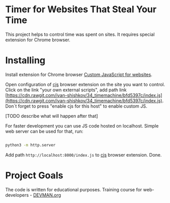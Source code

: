 # Timer for Websites That Steal Your Time

This project helps to control time was spent on sites. It requires special extension for Chrome browser.

# Installing

Install extension for Chrome browser [Custom JavaScript for websites](https://chrome.google.com/webstore/detail/custom-javascript-for-web/poakhlngfciodnhlhhgnaaelnpjljija).

Open configuration of [cjs](https://chrome.google.com/webstore/detail/custom-javascript-for-web/poakhlngfciodnhlhhgnaaelnpjljija) browser extension on the site you want to control. Click on the link "your own external scripts", add path link [https://cdn.rawgit.com/ivan-shishkov/34_timemachine/bfd5397c/index.js](https://cdn.rawgit.com/ivan-shishkov/34_timemachine/bfd5397c/index.js). Don`t forget to press "enable cjs for this host" to enable custom JS.

[TODO describe what will happen after that]

For faster development you can use JS code hosted on localhost. Simple web server can be used for that, run:

```bash

python3 -m http.server
```

Add path `http://localhost:8000/index.js` to [cjs](https://chrome.google.com/webstore/detail/custom-javascript-for-web/poakhlngfciodnhlhhgnaaelnpjljija) browser extension. Done.


# Project Goals

The code is written for educational purposes. Training course for web-developers - [DEVMAN.org](https://devman.org)
